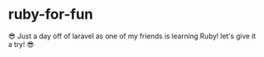 # ruby-for-fun
:sunglasses: Just a day off of laravel as one of my friends is learning Ruby! let's give it a try! :sunglasses:
